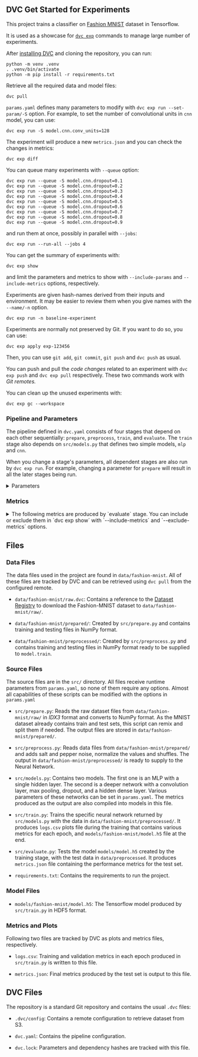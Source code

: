 ## DVC Get Started for Experiments

This project trains a classifier on [Fashion MNIST][fmnist] dataset in
Tensorflow. 

[fmnist]: https://github.com/zalandoresearch/fashion-mnist

It is used as a showcase for [`dvc exp`][gsdvcexp] commands to manage large
number of experiments. 

[gsdvcexp]: https://dvc.org/doc/start/experiments

After [installing DVC][installdvc] and cloning the repository, you can run:

[installdvc]: https://dvc.org/doc/install

```console
python -m venv .venv
. .venv/bin/activate
python -m pip install -r requirements.txt
```

Retrieve all the required data and model files:

```console
dvc pull
```

`params.yaml` defines many parameters to modify with `dvc exp run --set-param/-S`
option. For example, to set the number of convolutional units in `cnn` model, you
can use:

```console
dvc exp run -S model.cnn.conv_units=128 
```

The experiment will produce a new `metrics.json` and you can check the changes
in metrics:

```console
dvc exp diff
```

You can queue many experiments with `--queue` option:

```console
dvc exp run --queue -S model.cnn.dropout=0.1
dvc exp run --queue -S model.cnn.dropout=0.2
dvc exp run --queue -S model.cnn.dropout=0.3
dvc exp run --queue -S model.cnn.dropout=0.4
dvc exp run --queue -S model.cnn.dropout=0.5
dvc exp run --queue -S model.cnn.dropout=0.6
dvc exp run --queue -S model.cnn.dropout=0.7
dvc exp run --queue -S model.cnn.dropout=0.8
dvc exp run --queue -S model.cnn.dropout=0.9
```

and run them at once, possibly in parallel with `--jobs`:

```console
dvc exp run --run-all --jobs 4
```

You can get the summary of experiments with: 

```console
dvc exp show
```

and limit the parameters and metrics to show with `--include-params` and
`--include-metrics` options, respectively.  

Experiments are given hash-names derived from their inputs and environment. It
may be easier to review them when you give names with the `--name/-n` option.

```console
dvc exp run -n baseline-experiment
```

Experiments are normally not preserved by Git. If you want to do so, you can
use:

```console
dvc exp apply exp-123456
```

Then, you can use `git add`, `git commit`, `git push` and `dvc push` as usual. 

You can push and pull the _code changes_ related to an experiment with `dvc exp
push` and `dvc exp pull` respectively. These two commands work with _Git
remotes._

You can clean up the unused experiments with:

```console
dvc exp gc --workspace
```

### Pipeline and Parameters

The pipeline defined in `dvc.yaml` consists of four stages that depend on each
other sequentially: `prepare`, `preprocess`, `train`, and `evaluate`. The
`train` stage also depends on `src/models.py` that defines two simple models,
`mlp` and `cnn`.

When you change a stage's parameters, all dependent stages are also run by `dvc
exp run`. For example, changing a parameter for `prepare` will result in all
the later stages being run.

<details>
<summary>Parameters</summary>

Notable parameters for each stage that you can use with `--set-param` option are
as follows: 

- `prepare.remix`: Determines whether Fashion-MNIST train (60000 images) and
  test (10000 images) sets are merged and split. If `false`, the test and
  train sets are not merged and used as in the original.
- `prepare.remix_split`: Determines the split ratio between training and testing
  sets if `remix` is `true`. For `0.20`, a total of 70000 images are randomly
  split into 56000 training and 14000 test sets.
- `prepare.seed`: The RNG seed used in shuffling after the remix.
- `preprocess.seed`: The RNG seed used in shuffling. 
- `preprocess.normalize`: If `true`, normalizes the pixel values (0-255)
   dividing by 255.  Although this is a standard and required procedure, you
   may want to observe the effects by turning it off.
- `preprocess.shuffle`: If `true`, shuffles the training and test sets. 
- `preprocess.add_noise`: If `true` adds salt-and-pepper noise by setting some
  pixels to white and some pixels to black. This may be used to reduce
  overfitting.
- `preprocess.noise_amount`: Sets the amount of S&P noise added to the images if
  `add_noise` is `true`.
- `preprocess.noise_s_vs_p`: Sets the ratio of white and black noise in images if
  `add_noise` is `true`.
- `train.validation_split`: The split ratio for the validation set, reserved
  from the training set. If this value is `0`, the test set is used for
  validation. 
- `train.epochs`: Number of epochs to train the network. 
- `train.batch_size`: Batch size for the `model.fit` method. 
- `model.name`: Used to select the model. For `mlp` a simple NN with a single
  hidden layer is used. For `cnn`, a Convolutional Net with a single `Conv2D`
  and a single `Dense` layer is used. The parameters for these networks are defined in separate sections below.
- `model.optimizer`: Can be one of `Adam`, `SGD`, `RMSprop`, `Adadelta`, `Adagrad`, `Adamax`, `Nadam`, `Ftrl`.
- `model.mlp.units`: Number of `Dense` units in MLP.
- `model.mlp.activation`: Activation function for the `Dense` layer. Can be one
  of `relu`, `selu`, `elu`, `tanh`
- `model.cnn.dense_units`: Number of units in `Dense` layer of the CNN.
- `model.cnn.activation`: The activation function for the convolutional layer.
  Can be one of `relu`, `selu`, `elu` or `tanh`.
- `model.cnn.conv_kernel_size`: One side of convolutional kernel, e.g., for
  `3`, a `(3, 3)` convolution applied to the images.
- `model.cnn.conv_units`: Number of convolutional units. 
- `model.cnn.dropout`: Dropout rate between `0` and `1`. 
</details>

### Metrics
<details>

<summary>
The following metrics are produced by `evaluate` stage. You can include or
exclude them in `dvc exp show` with `--include-metrics` and `--exclude-metrics`
options.
</summary>

- `categorical_accuracy`: Produces accuracy metrics for the classes.
- `recall`: Recall metric (True Positives / All Relevant Elements)
- `precision`: Precision metric (True Positives / All Positives)
- `auc-roc`: Generates [Receiver Operating Characteristic][wproc] curve
- `auc-prc`: Generates Precision-Recall Curve
- `fp`: Number of False Positives
- `fn`: Number of False Negatives
- `tp`: Number of True Positives
- `tn`: Number of True Negatives

[wproc]: https://en.wikipedia.org/wiki/Receiver_operating_characteristic
</details>

## Files

### Data Files

The data files used in the project are found in `data/fashion-mnist`. All of
these files are tracked by DVC and can be retrieved using `dvc pull` from the
configured remote.

- `data/fashion-mnist/raw.dvc`: Contains a reference to the [Dataset
  Registry][dsr] to download the Fashion-MNIST dataset to
  `data/fashion-mnist/raw/`.

[dsr]: https://github.com/iterative/dataset-registry

- `data/fashion-mnist/prepared/`: Created by `src/prepare.py` and contains
  training and testing files in NumPy format.

- `data/fashion-mnist/preprocessed/`: Created by `src/preprocess.py` and
  contains training and testing files in NumPy format ready to be supplied to
  `model.train`.

### Source Files

The source files are in the `src/` directory. All files receive runtime
parameters from `params.yaml`, so none of them require any options. Almost all
capabilities of these scripts can be modified with the options in `params.yaml`

- `src/prepare.py`: Reads the raw dataset files from `data/fashion-mnist/raw/`
  in _IDX3_ format and converts to NumPy format. As the MNIST dataset already
  contains train and test sets, this script can remix and split them if needed.
  The output files are stored in `data/fashion-mnist/prepared/`.
  
- `src/preprocess.py`: Reads data files from `data/fashion-mnist/prepared/` and
  adds salt and pepper noise, normalize the values and shuffles. The output in
  `data/fashion-mnist/preprocessed/` is ready to supply to the Neural Network.

- `src/models.py`: Contains two models. The first one is an MLP with a single
  hidden layer.  The second is a deeper network with a convolution layer, max
  pooling, dropout, and a hidden dense layer. Various parameters of these
  networks can be set in `params.yaml`. The metrics produced as the output are
  also compiled into models in this file. 

- `src/train.py`: Trains the specific neural network returned by
 `src/models.py` with the data in `data/fashion-mnist/preprocessed/`. It
 produces `logs.csv` plots file during the training that contains various
 metrics for each epoch, and `models/fashion-mnist/model.h5` file at the end. 

- `src/evaluate.py`: Tests the model `models/model.h5` created by the training
  stage, with the test data in `data/preprocessed`. It produces `metrics.json`
  file containing the performance metrics for the test set.

- `requirements.txt`: Contains the requirements to run the project.
  
### Model Files

- `models/fashion-mnist/model.h5`: The Tensorflow model produced by
  `src/train.py` in HDF5 format.

### Metrics and Plots

Following two files are tracked by DVC as plots and metrics files, respectively.

- `logs.csv`: Training and validation metrics in each epoch produced in
  `src/train.py` is written to this file.

- `metrics.json`: Final metrics produced by the test set is output to this file.
  

## DVC Files

The repository is a standard Git repository and contains the usual `.dvc` files:

- `.dvc/config`: Contains a remote configuration to retrieve dataset from S3.

- `dvc.yaml`: Contains the pipeline configuration.

- `dvc.lock`: Parameters and dependency hashes are tracked with this file.
